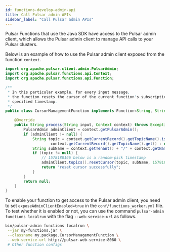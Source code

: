 ```yaml
---
id: functions-develop-admin-api
title: Call Pulsar admin APIs
sidebar_label: "Call Pulsar admin APIs"
---
```


Pulsar Functions that use the Java SDK have access to the Pulsar admin client, which allows the Pulsar admin client to manage API calls to your Pulsar clusters.

Below is an example of how to use the Pulsar admin client exposed from the function `context`.

```java
import org.apache.pulsar.client.admin.PulsarAdmin;
import org.apache.pulsar.functions.api.Context;
import org.apache.pulsar.functions.api.Function;

/**
 * In this particular example, for every input message,
 * the function resets the cursor of the current function's subscription to a
 * specified timestamp.
 */
public class CursorManagementFunction implements Function<String, String> {

    @Override
    public String process(String input, Context context) throws Exception {
        PulsarAdmin adminClient = context.getPulsarAdmin();
        if (adminClient != null) {
            String topic = context.getCurrentRecord().getTopicName().isPresent() ?
                    context.getCurrentRecord().getTopicName().get() : null;
            String subName = context.getTenant() + "/" + context.getNamespace() + "/" + context.getFunctionName();
            if (topic != null) {
                // 1578188166 below is a random-pick timestamp
                adminClient.topics().resetCursor(topic, subName, 1578188166);
                return "reset cursor successfully";
            }
        }
        return null;
    }
}
```

To enable your function to get access to the Pulsar admin client, you need to set `exposeAdminClientEnabled=true` in the `conf/functions_worker.yml` file. To test whether it is enabled or not, you can use the command `pulsar-admin functions localrun` with the flag `--web-service-url` as follows.

```bash
bin/pulsar-admin functions localrun \
 --jar my-functions.jar \
 --classname my.package.CursorManagementFunction \
 --web-service-url http://pulsar-web-service:8080 \
 # Other function configs
```
